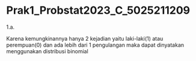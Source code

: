 # Prak1_Probstat2023_C_5025211209

1.a.

Karena kemungkinannya hanya 2 kejadian yaitu laki-laki(1) atau perempuan(0) dan ada lebih dari 1 pengulangan maka dapat dinyatakan menggunakan distribusi binomial 
